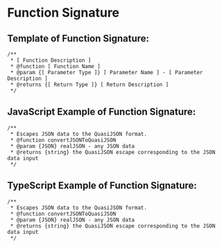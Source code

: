 # Function Signature

## Template of Function Signature:

```
/**
 * [ Function Description ]
 * @function [ Function Name ]
 * @param {[ Parameter Type ]} [ Parameter Name ] - [ Parameter Description ]
 * @returns {[ Return Type ]} [ Return Description ]
 */
```

## JavaScript Example of Function Signature:

```
/**
 * Escapes JSON data to the QuasiJSON format.
 * @function convertJSONToQuasiJSON
 * @param {JSON} realJSON - any JSON data
 * @returns {string} the QuasiJSON escape corresponding to the JSON data input
 */
```

## TypeScript Example of Function Signature:

```
/**
 * Escapes JSON data to the QuasiJSON format.
 * @function convertJSONToQuasiJSON
 * @param {JSON} realJSON - any JSON data
 * @returns {string} the QuasiJSON escape corresponding to the JSON data input
 */
```


